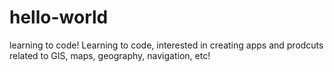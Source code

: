 # hello-world
learning to code!
Learning to code, interested in creating apps and prodcuts related to GIS, maps, geography, navigation, etc! 
